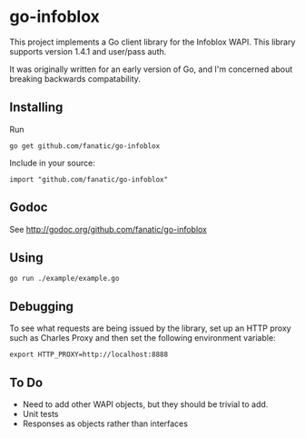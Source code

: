 # go-infoblox

This project implements a Go client library for the Infoblox WAPI. This library supports version 1.4.1 and user/pass
auth.

It was originally written for an early version of Go, and I'm concerned about breaking backwards compatability.

## Installing

Run

    go get github.com/fanatic/go-infoblox

Include in your source:

    import "github.com/fanatic/go-infoblox"

## Godoc

See http://godoc.org/github.com/fanatic/go-infoblox

## Using

    go run ./example/example.go

## Debugging

To see what requests are being issued by the library, set up an HTTP proxy such as Charles Proxy and then set the
following environment variable:

    export HTTP_PROXY=http://localhost:8888

## To Do

* Need to add other WAPI objects, but they should be trivial to add.
* Unit tests
* Responses as objects rather than interfaces
